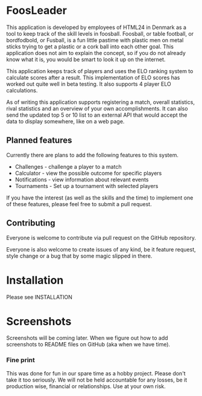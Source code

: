 # FoosLeader

This application is developed by employees of HTML24 in Denmark as a tool to keep track of the skill levels in foosball.
Foosball, or table football, or bordfodbold, or Fusball, is a fun little pastime with plastic men on metal sticks 
trying to get a plastic or a cork ball into each other goal. This application does not aim to explain the concept, so
if you do not already know what it is, you would be smart to look it up on the internet. 

This application keeps track of players and uses the ELO ranking system to calculate scores after a result. This 
implementation of ELO scores has worked out quite well in beta testing. It also supports 4 player ELO calculations.

As of writing this application supports registering a match, overall statistics, rival statistics and an overview of
your own accomplishments.  It can also send the updated top 5 or 10 list to an external API that would accept the data
to display somewhere, like on a web page. 

## Planned features

Currently there are plans to add the following features to this system.

* Challenges - challenge a player to a match
* Calculator - view the possible outcome for specific players
* Notifications - view information about relevant events
* Tournaments - Set up a tournament with selected players 

If you have the interest (as well as the skills and the time) to implement one of these features, please feel free
to submit a pull request.

## Contributing 

Everyone is welcome to contribute via pull request on the GitHub repository. 

Everyone is also welcome to create issues of any kind, be it feature request, style change or a bug that by some magic
slipped in there.

# Installation

Please see INSTALLATION

# Screenshots

Screenshots will be coming later. When we figure out how to add screenshots to README files on GitHub (aka when we 
have time).

### Fine print

This was done for fun in our spare time as a hobby project. Please don't take it too seriously. We will not be held
accountable for any losses, be it production wise, financial or relationships. Use at your own risk.

